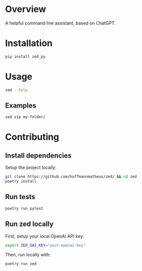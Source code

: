 
# Overview 
A helpful command line assistant, based on ChatGPT.

# Installation
```bash
pip install zed_py
```

# Usage
```bash
zed --help
```

## Examples
```bash
zed zip my-folder/
```

# Contributing 
## Install dependencies
Setup the project locally:
```bash
git clone https://github.com/hoffmannmatheus/zed/ && cd zed
poetry install
```

## Run tests
```bash
poetry run pytest
```

## Run zed locally
First, setup your local OpenAI API key: 
```bash
export ZED_OAI_KEY="your-openai-key"
```

Then, run locally with:
```bash
poetry run zed
```
